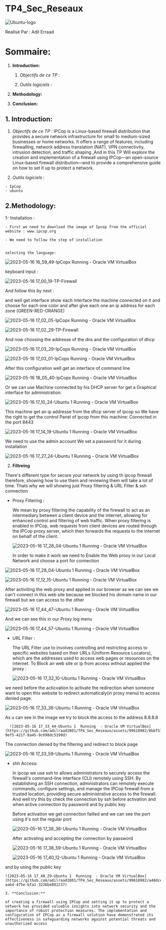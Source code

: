 # TP4_Sec_Reseaux
  
![Ubuntu-logo](https://github.com/adilraad2001/TP4_Sec_Reseaux/assets/99618982/3ead7fa6-3cd0-407f-aa5c-6f63b1ea6af8)

Realisé Par : Adil Erraad

# Sommaire:

 1. **Introduction:**
 
    1. *Objectifs de ce TP :*
    
    2. *Outils logiciels :*
    
 2. **Methodology:**
 
 3. **Conclusion:**


## 1. **Introduction:**
  1. *Objectifs de ce TP :*
    IPCop is a Linux-based firewall distribution that provides a secure network infrastructure for small to medium-sized businesses or home networks. It offers a range of features, including firewalling, network address translation (NAT), VPN connectivity, intrusion detection, and traffic shaping  ,And in this TP Will explore the creation and implementation of a firewall using IPCop—an open-source Linux-based firewall distribution—and to provide a comprehensive guide on how to set it up to protect a network. 
  
  2. *Outils logiciels :*
    
    - IpCop
    - ubuntu
   
## 2.**Methodology:**

  1- Installation :
  
    - First we need to download the image of Ipcop from the officiel website : www.ipcop.org
    
    - We need to follow the step of installation
    
    
    selecting the language:
    
![2023-05-16 16_59_49-IpCopx  Running  - Oracle VM VirtualBox](https://github.com/adilraad2001/TP4_Sec_Reseaux/assets/99618982/088ce3da-94f4-44a9-add2-1d62ca500b1d)

   keyboard input :

![2023-05-16 17_00_19-TP-Firewall](https://github.com/adilraad2001/TP4_Sec_Reseaux/assets/99618982/593b7ec3-d0b5-4142-a956-732914fa8066)

  And follow this by next :
  
  and well get interface show each interface the machine connected on it and choose for each one color and after give each one an ip address for each zone (GREEN-RED-ORANGE)
  
  ![2023-05-16 17_02_05-IpCopx  Running  - Oracle VM VirtualBox](https://github.com/adilraad2001/TP4_Sec_Reseaux/assets/99618982/f1a4faa5-1d21-4d7b-8f22-f3d9f3bbd4f3)
  
  ![2023-05-16 17_02_29-TP-Firewall](https://github.com/adilraad2001/TP4_Sec_Reseaux/assets/99618982/8b98dcff-76f0-43dc-970d-ff2787ce5fc7)

And now choosing the addresse of the dns and  the configuration of dhcp

![2023-05-16 17_03_29-IpCopx  Running  - Oracle VM VirtualBox](https://github.com/adilraad2001/TP4_Sec_Reseaux/assets/99618982/c6fffa57-7a25-42b0-8f4f-b21fb26b76a2)

![2023-05-16 17_03_01-IpCopx  Running  - Oracle VM VirtualBox](https://github.com/adilraad2001/TP4_Sec_Reseaux/assets/99618982/05d42622-2dc3-4151-8cce-0f841f8ed7af)

After this configuration well get an interface of command line

![2023-05-16 18_05_40-IpCopx  Running  - Oracle VM VirtualBox](https://github.com/adilraad2001/TP4_Sec_Reseaux/assets/99618982/687559bd-190a-4204-acfe-f4bc4164d120)

  Or we can use Machine connected by his DHCP server for get a Graphical interface for administration:

![2023-05-16 17_10_24-Ubuntu 1  Running  - Oracle VM VirtualBox](https://github.com/adilraad2001/TP4_Sec_Reseaux/assets/99618982/108c46ea-f83c-4933-a497-7ed3b70dea94)

This machine get an ip addresse from the dhcp server of ipcop so We have the right to get the control Panel of ipcop from this machine:
Connected in the port 8443

![2023-05-16 17_14_19-Ubuntu 1  Running  - Oracle VM VirtualBox](https://github.com/adilraad2001/TP4_Sec_Reseaux/assets/99618982/e192d765-173d-4e6f-9c74-8a69530ec92c)

We need to use the admin account We set a password for it during installation

![2023-05-16 17_27_24-Ubuntu 1  Running  - Oracle VM VirtualBox](https://github.com/adilraad2001/TP4_Sec_Reseaux/assets/99618982/31c8cfca-6bcb-47ce-ade1-61731347cd32)

2. **Filtreing**

  There's different type for secure your network by using th ipcop firewall therefore, showing how to use them and reviewing them will take a lot of time.
  Thats why we will showing just Proxy filtering & URL Filter & ssh connection
  
  - Proxy Filtering :
  
      We mean by proxy filtering the capability of the firewall to act as an intermediary between a client device and the internet, allowing for enhanced control and filtering of web traffic. When proxy filtering is enabled in IPCop, web requests from client devices are routed through the IPCop proxy server, which then forwards the requests to the internet on behalf of the client.   
      
      ![2023-05-16 17_28_04-Ubuntu 1  Running  - Oracle VM VirtualBox](https://github.com/adilraad2001/TP4_Sec_Reseaux/assets/99618982/f80fc556-fb0d-4528-badd-75019ab02efa)

      In order to make it work we need to Enable the Web proxy in our Local Network and choose a port for connection
      
![2023-05-16 17_28_04-Ubuntu 1  Running  - Oracle VM VirtualBox](https://github.com/adilraad2001/TP4_Sec_Reseaux/assets/99618982/d4dbfa6c-9b77-4d46-8e41-2a3eea3da9b7)

![2023-05-16 17_12_15-Ubuntu 1  Running  - Oracle VM VirtualBox](https://github.com/adilraad2001/TP4_Sec_Reseaux/assets/99618982/29902d51-5500-4bbb-8d71-d4a52974049f)


  After activiting the web proxy and applied in our browser as we can see we can't connect in this web site because we blocked his domain name in our firewall but we can access to the other
  
  ![2023-05-16 17_44_47-Ubuntu 1  Running  - Oracle VM VirtualBox](https://github.com/adilraad2001/TP4_Sec_Reseaux/assets/99618982/bc3c54c7-782f-4a77-b6f3-e90b58a10cd9)
  
  And we can see this in our Proxy log menu
  
![2023-05-16 17_44_57-Ubuntu 1  Running  - Oracle VM VirtualBox](https://github.com/adilraad2001/TP4_Sec_Reseaux/assets/99618982/aa28e8a6-24fb-45ea-b97b-e65a3f8bc266)

    
  - URL Filter :
  
      The URL Filter use to involves controlling and restricting access to specific websites based on their URLs (Uniform Resource Locators), which are the addresses used to access web pages or resources on the internet.
     To Block an web site or ip from access without applied the proxy :
     
     ![2023-05-16 17_32_10-Ubuntu 1  Running  - Oracle VM VirtualBox](https://github.com/adilraad2001/TP4_Sec_Reseaux/assets/99618982/0df56d1b-bc0f-407f-9979-9350456640a8)

we need before the acticvation to activate the redirection when someone want to open this website to redirect automaticaly(in proxy menu) to access denied page:

![2023-05-16 17_33_36-Ubuntu 1  Running  - Oracle VM VirtualBox](https://github.com/adilraad2001/TP4_Sec_Reseaux/assets/99618982/9bd87e78-23e6-41ee-89bc-df9251862caa)


As u can see in the image we try to block the access to the address 8.8.8.8

      ![2023-05-16 17_33_44-Ubuntu 1  Running  - Oracle VM VirtualBox](https://github.com/adilraad2001/TP4_Sec_Reseaux/assets/99618982/8bbf5798-9ef5-421f-8a45-9c698dc5199d)

The connection denied by the filtering and redirect to block page

![2023-05-16 17_33_59-Ubuntu 1  Running  - Oracle VM VirtualBox](https://github.com/adilraad2001/TP4_Sec_Reseaux/assets/99618982/244aecaa-eacd-428d-8cf0-30f25425ea28)
  
  
  - shh Access:

    In ipcop we use ssh to allows administrators to securely access the firewall's command-line interface (CLI) remotely using SSH. By establishing an SSH connection, administrators can remotely execute commands, configure settings, and manage the IPCop firewall from a trusted location, providing secure administrative access to the firewall.
    And  well try this by check the connection by ssh before activation and when active connection by password and by public key
    
    Before activation we get connection failled and we can see the port using it's not the regular port
    
    ![2023-05-16 17_38_36-Ubuntu 1  Running  - Oracle VM VirtualBox](https://github.com/adilraad2001/TP4_Sec_Reseaux/assets/99618982/99376654-1b3d-40e9-a0d4-c4718006f447)

    After activating and accepting the connection by password
    
    ![2023-05-16 17_38_59-Ubuntu 1  Running  - Oracle VM VirtualBox](https://github.com/adilraad2001/TP4_Sec_Reseaux/assets/99618982/5e13c22f-afa1-4b90-8edd-6bc1306d05fb)
    

    ![2023-05-16 17_40_12-Ubuntu 1  Running  - Oracle VM VirtualBox](https://github.com/adilraad2001/TP4_Sec_Reseaux/assets/99618982/dfcc5422-8ac4-4e4c-ada1-03d2df81d7fd)

and by using the public key

    ![2023-05-16 17_40_29-Ubuntu 1  Running  - Oracle VM VirtualBox](https://github.com/adilraad2001/TP4_Sec_Reseaux/assets/99618982/a48dce0e-aabd-475e-bfa1-3226be882237)
    
    3. **Conclusion:**
 
    of creating a firewall using IPCop and setting it up to protect a network has provided valuable insights into network security and the importance of robust protection measures. The implementation and configuration of IPCop as a firewall solution have demonstrated its effectiveness in safeguarding networks against potential threats and unauthorized access

    
    
  


